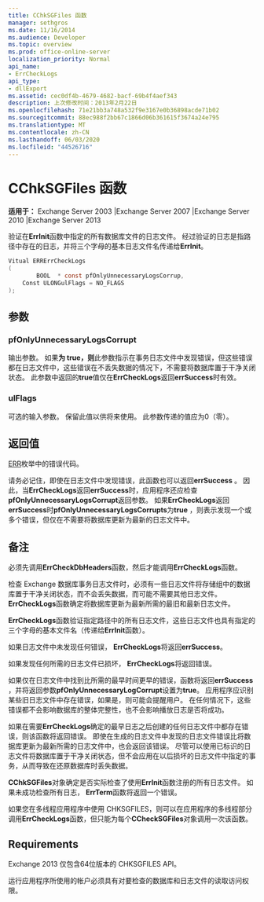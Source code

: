 ```yaml
---
title: CChkSGFiles 函数
manager: sethgros
ms.date: 11/16/2014
ms.audience: Developer
ms.topic: overview
ms.prod: office-online-server
localization_priority: Normal
api_name:
- ErrCheckLogs
api_type:
- dllExport
ms.assetid: cec0df4b-4679-4682-bacf-69b4f4aef343
description: 上次修改时间：2013年2月22日
ms.openlocfilehash: 71e21bb3a748a532f9e3167e0b36898acde71b02
ms.sourcegitcommit: 88ec988f2bb67c1866d06b361615f3674a24e795
ms.translationtype: MT
ms.contentlocale: zh-CN
ms.lasthandoff: 06/03/2020
ms.locfileid: "44526716"
---
```

# <a name="cchksgfileserrchecklogs-function"></a>CChkSGFiles 函数

**适用于：** Exchange Server 2003 |Exchange Server 2007 |Exchange Server 2010 |Exchange Server 2013
  
验证在**ErrInit**函数中指定的所有数据库文件的日志文件。 经过验证的日志是指路径中存在的日志，并将三个字母的基本日志文件名传递给**ErrInit**。
  
```cs
Vitual ERRErrCheckLogs 
(
        BOOL  * const pfOnlyUnnecessaryLogsCorrup,
    Const ULONGulFlags = NO_FLAGS
);

```

## <a name="parameters"></a>参数

### <a name="pfonlyunnecessarylogscorrupt"></a>pfOnlyUnnecessaryLogsCorrupt 
  
输出参数。 如果**为 true，则**此参数指示在事务日志文件中发现错误，但这些错误都在日志文件中，这些错误在不丢失数据的情况下，不需要将数据库置于干净关闭状态。 此参数中返回的**true**值仅在**ErrCheckLogs**返回**errSuccess**时有效。 
    
### <a name="ulflags"></a>ulFlags
  
可选的输入参数。 保留此值以供将来使用。 此参数传递的值应为0（零）。
    
## <a name="return-value"></a>返回值

[ERR](cchksgfiles-err-enumeration.md)枚举中的错误代码。 
  
请务必记住，即使在日志文件中发现错误，此函数也可以返回**errSuccess** 。 因此，当**ErrCheckLogs**返回**errSuccess**时，应用程序还应检查**pfOnlyUnnecessaryLogsCorrupt**返回参数。 如果**ErrCheckLogs**返回**errSuccess**时**pfOnlyUnnecessaryLogsCorrupts**为**true** ，则表示发现一个或多个错误，但仅在不需要将数据库更新为最新的日志文件中。
  
## <a name="remarks"></a>备注

必须先调用**ErrCheckDbHeaders**函数，然后才能调用**ErrCheckLogs**函数。 
  
检查 Exchange 数据库事务日志文件时，必须有一些日志文件将存储组中的数据库置于干净关闭状态，而不会丢失数据，而可能不需要其他日志文件。 **ErrCheckLogs**函数确定将数据库更新为最新所需的最旧和最新日志文件。 
  
**ErrCheckLogs**函数验证指定路径中的所有日志文件，这些日志文件也具有指定的三个字母的基本文件名（传递给**ErrInit**函数）。 
  
如果日志文件中未发现任何错误， **ErrCheckLogs**将返回**errSuccess**。 
  
如果发现任何所需的日志文件已损坏， **ErrCheckLogs**将返回错误。 
  
如果仅在日志文件中找到比所需的最早时间更早的错误，函数将返回**errSuccess** ，并将返回参数**pfOnlyUnnecessaryLogCorrupt**设置为**true**。 应用程序应识别某些旧日志文件中存在错误，如果是，则可能会提醒用户。 在任何情况下，这些错误都不会影响数据库的整体完整性，也不会影响播放日志是否将成功。
  
如果在需要**ErrCheckLogs**确定的最早日志之后创建的任何日志文件中都存在错误，则该函数将返回错误。 即使在生成的日志文件中发现的日志文件错误比将数据库更新为最新所需的日志文件中，也会返回该错误。 尽管可以使用已标识的日志文件将数据库置于干净关闭状态，但不会应用在以后损坏的日志文件中指定的事务，从而导致在还原数据库时丢失数据。 
  
**CChkSGFiles**对象确定是否实际检查了使用**ErrInit**函数注册的所有日志文件。 如果未成功检查所有日志， **ErrTerm**函数将返回一个错误。 
  
如果您在多线程应用程序中使用 CHKSGFILES，则可以在应用程序的多线程部分调用**ErrCheckLogs**函数，但只能为每个**CCheckSGFiles**对象调用一次该函数。 
  
## <a name="requirements"></a>Requirements

Exchange 2013 仅包含64位版本的 CHKSGFILES API。
  
运行应用程序所使用的帐户必须具有对要检查的数据库和日志文件的读取访问权限。
  

